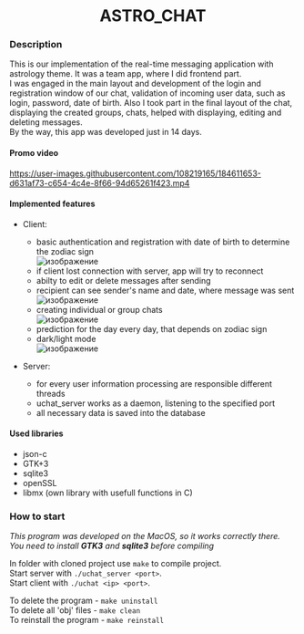<h1 align='center'> ASTRO_CHAT </h1>

### Description
This is our implementation of the real-time messaging application with astrology theme. It was a team app, where I did frontend part.  
I was engaged in the main layout and development of the login and registration window of our chat, validation of incoming user data, such as login, password, date of birth. Also I took part in the final layout of the chat, displaying the created groups, chats, helped with displaying, editing and deleting messages.   
By the way, this app was developed just in 14 days.


#### Promo video   
https://user-images.githubusercontent.com/108219165/184611653-d631af73-c654-4c4e-8f66-94d65261f423.mp4


#### Implemented features
- Client:
    - basic authentication and registration with date of birth to determine the zodiac sign   
    ![изображение](https://user-images.githubusercontent.com/108219165/184611918-a1f47dcd-991c-4073-8a12-951d967096a0.png)
    - if client lost connection with server, app will try to reconnect   
    - abilty to edit or delete messages after sending   
    - recipient can see sender's name and date, where message was sent   
    ![изображение](https://user-images.githubusercontent.com/108219165/184612196-58c29624-bc7e-4a34-8726-20ed17e952a6.png)
    - creating individual or group chats   
    ![изображение](https://user-images.githubusercontent.com/108219165/184612293-6f8eaa0d-9ea4-4c2b-a73a-e7b43e3048b3.png)
    - prediction for the day every day, that depends on zodiac sign  
    - dark/light mode  
    ![изображение](https://user-images.githubusercontent.com/108219165/184612477-c11207e1-1296-4335-bfaa-8e5e6bb0cf5e.png)  
    
- Server:
    - for every user information processing are responsible different threads  
    - uchat_server works as a daemon, listening to the specified port   
    - all necessary data is saved into the database


#### Used libraries
- json-c   
- GTK+3  
- sqlite3  
- openSSL  
- libmx (own library with usefull functions in C)     

### How to start
*This program was developed on the MacOS, so it works correctly there.*    
*You need to install **GTK3** and **sqlite3** before compiling*

In folder with cloned project use `make` to compile project.   
Start server with `./uchat_server <port>`.  
Start client with `./uchat <ip> <port>`.  

To delete the program - `make uninstall`   
To delete all 'obj' files - `make clean`   
To reinstall the program - `make reinstall`
